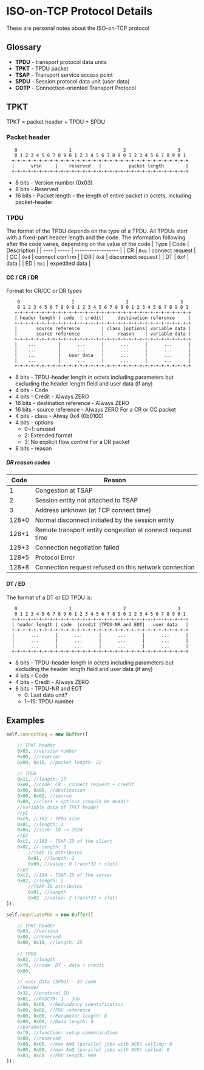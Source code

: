 # ISO-on-TCP Protocol Details

These are personal notes about the ISO-on-TCP protocol

## Glossary

- **TPDU** - transport protocol data units
- **TPKT** - TPDU packet
- **TSAP** - Transport service access point
- **SPDU** - Session protocol data unit (user data)
- **COTP** - Connection-oriented Transport Protocol

## TPKT

TPKT = packet header + TPDU + SPDU

### Packet header

       0                   1                   2                   3
       0 1 2 3 4 5 6 7 8 9 0 1 2 3 4 5 6 7 8 9 0 1 2 3 4 5 6 7 8 9 0 1
      +-+-+-+-+-+-+-+-+-+-+-+-+-+-+-+-+-+-+-+-+-+-+-+-+-+-+-+-+-+-+-+-+
      |      vrsn     |    reserved   |          packet length        |
      +-+-+-+-+-+-+-+-+-+-+-+-+-+-+-+-+-+-+-+-+-+-+-+-+-+-+-+-+-+-+-+-+
 -  8 bits - Version number (0x03)
 -  8 bits - Reserved
 - 16 bits - Packet length - the length of entire packet in octets, including packet-header

### TPDU

The format of the TPDU depends on the type of a TPDU. All TPDUs start with a fixed-part header length
and the code.  The information following after the code varies, depending on the value of the code
| Type | Code  | Description        |
| ---- | ----- | ------------------ |
| CR   | `0xe` | connect request    |
| CC   | `0xd` | connect confirm    |
| DR   | `0x8` | disconnect request |
| DT   | `0xf` | data               |
| ED   | `0x1` | expedited data     |

#### CC / CR / DR

Format for CR/CC or DR types


        0                   1                   2                   3
        0 1 2 3 4 5 6 7 8 9 0 1 2 3 4 5 6 7 8 9 0 1 2 3 4 5 6 7 8 9 0 1
       +-+-+-+-+-+-+-+-+-+-+-+-+-+-+-+-+-+-+-+-+-+-+-+-+-+-+-+-+-+-+-+-+
       | header length | code  | credit|     destination reference     |
       +-+-+-+-+-+-+-+-+-+-+-+-+-+-+-+-+-+-+-+-+-+-+-+-+-+-+-+-+-+-+-+-+
       |       source reference        | class |options| variable data |
       |       source reference        |     reason    | variable data |
       +-+-+-+-+-+-+-+-+-+-+-+-+-+-+-+-+-+-+-+-+-+-+-+-+-+-+-+-+-+-+-+-+
       |    ...        |      ...      |      ...      |      ...      |
       |    ...        |      ...      |      ...      |      ...      |
       |    ...        |   user data   |      ...      |      ...      |
       |    ...        |      ...      |      ...      |      ...      |
       +-+-+-+-+-+-+-+-+-+-+-+-+-+-+-+-+-+-+-+-+-+-+-+-+-+-+-+-+-+-+-+-+


 -  8 bits - TPDU-header length in octets including parameters but excluding the header 
             length field and user data (if any)
 -  4 bits - Code
 -  4 bits - Credit - Always ZERO
 - 16 bits - destination reference - Always ZERO
 - 16 bits - source reference - Always ZERO
For a CR or CC packet
 -  4 bits - class - Alway 0x4 (0b0100)
 -  4 bits - options
    - 0~1: unused
    - 2: Extended format
    - 3: No explicit flow control
For a DR packet
 -  8 bits - reason


##### DR reason codes
 | Code  | Reason                                                       |
 | ----- | ------------------------------------------------------------ |
 | 1     | Congestion at TSAP                                           |
 | 2     | Session entity not attached to TSAP                          |
 | 3     | Address unknown (at TCP connect time)                        |
 | 128+0 | Normal disconnect initiated by the session entity            |
 | 128+1 | Remote transport entity congestion at connect request time   |
 | 128+3 | Connection negotiation failed                                |
 | 128+5 | Protocol Error                                               |
 | 128+8 | Connection request refused on this network connection        |

#### DT / ED

The format of a DT or ED TPDU is:


       0                   1                   2                   3
       0 1 2 3 4 5 6 7 8 9 0 1 2 3 4 5 6 7 8 9 0 1 2 3 4 5 6 7 8 9 0 1
      +-+-+-+-+-+-+-+-+-+-+-+-+-+-+-+-+-+-+-+-+-+-+-+-+-+-+-+-+-+-+-+-+
      | header length | code  |credit |TPDU-NR and EOT|   user data   |
      +-+-+-+-+-+-+-+-+-+-+-+-+-+-+-+-+-+-+-+-+-+-+-+-+-+-+-+-+-+-+-+-+
      |      ...      |      ...      |      ...      |      ...      |
      |      ...      |      ...      |      ...      |      ...      |
      |      ...      |      ...      |      ...      |      ...      |
      +-+-+-+-+-+-+-+-+-+-+-+-+-+-+-+-+-+-+-+-+-+-+-+-+-+-+-+-+-+-+-+-+


 -  8 bits - TPDU-header length in octets including parameters but excluding the header 
             length field and user data (if any)
 -  4 bits - Code
 -  4 bits - Credit - Always ZERO
 -  8 bits - TPDU-NR and EOT
    - 0: Last data unit?
    - 1~15: TPDU number

## Examples

```js
self.connectReq = new Buffer([

    // TPKT header
    0x03, //version number
    0x00, //reserver
    0x00, 0x16, //packet length: 22

    // TPDU
    0x11, //length: 17
    0xe0, //code: CR - connect request + credit
    0x00, 0x00, //destination
    0x00, 0x02, //source
    0x00, //class + options (should be 0x40)?
    //variable data of TPKT header
    //p1
    0xc0, //192 - TPDU size
    0x01, //length: 1
    0x0a, //size: 10 -> 1024
    //p2
    0xc1, //193 - TSAP-ID of the client
    0x02, // length: 2
        //TSAP-ID attributes
        0x01, //length: 1
        0x00, //value: 0 (rack*32 + slot)
    //p3
    0xc2, //194 - TSAP-ID of the server
    0x02, //length: 2
        //TSAP-ID attributes
        0x01, //length 
        0x02  //value: 2 (rack*32 + slot)
]);

self.negotiatePDU = new Buffer([

    // TPKT header
    0x03, //version
    0x00, //reserved
    0x00, 0x19, //length: 25
    
    // TPDU
    0x02, //length
    0xf0, //code: DT - data + credit
    0x80, 

    // user data (SPDU) - S7 comm
    //header
    0x32, //protocol ID
    0x01, //ROSCTR: 1 - Job
    0x00, 0x00, //Redundancy identification
    0x00, 0x00, //PDU reference
    0x00, 0x08, //Parameter length: 8
    0x00, 0x00, //Data length: 0
    //parameter
    0xf0, //function: setup communication
    0x00, //reserved
    0x00, 0x08, //max AmQ (parallel jobs with ACK) calling: 8
    0x00, 0x08, //max AmQ (parallel jobs with ACK) called: 8
    0x03, 0xc0  //PDU length: 960
]);
```